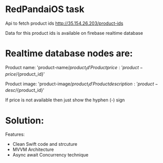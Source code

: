 # RedPandaiOS task

Api to fetch product ids http://35.154.26.203/product-ids

Data for this product ids is available on firebase realtime database

# Realtime database nodes are:

Product name: 'product-name/${product_id}'
Product price: 'product-price/${product_id}'

Product image: 'product-image/${product_id}'
Product description: 'product-desc/${product_id}'
    
If price is not available then just show the hyphen (-) sign

# Solution:
Features: 
- Clean Swift code and strcuture
- MVVM Architecture
- Async await Concurrency technique
